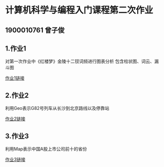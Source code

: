 # 计算机科学与编程入门课程第二次作业
## 1900010761 曾子俊
## 1.作业1
对第一次作业中《红楼梦》金陵十二钗词频进行图表分析
包含柱状图、词云、漏斗图

[作业1链接]()
## 2.作业2
利用Geo表示G82号列车从长沙到北京路线以及停靠站

[作业2链接]()
## 3.作业3
利用Map表示中国A股上市公司前十的省份

[作业3链接]()
